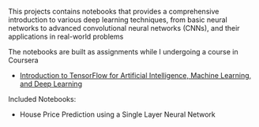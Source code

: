 This projects contains notebooks that provides a comprehensive introduction to various deep learning techniques,
from basic neural networks to advanced convolutional neural networks (CNNs), and their applications in real-world problems

The notebooks are built as assignments while I undergoing a course in Coursera 
* [Introduction to TensorFlow for Artificial Intelligence, Machine Learning, and Deep Learning](https://www.coursera.org/learn/introduction-tensorflow/home/welcome)

Included Notebooks:
- House Price Prediction using a Single Layer Neural Network
